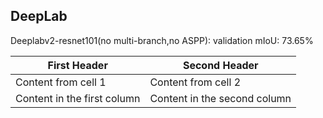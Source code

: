 
## DeepLab

Deeplabv2-resnet101(no multi-branch,no ASPP): validation mIoU: 73.65%



First Header | Second Header
------------ | -------------
Content from cell 1 | Content from cell 2
Content in the first column | Content in the second column
